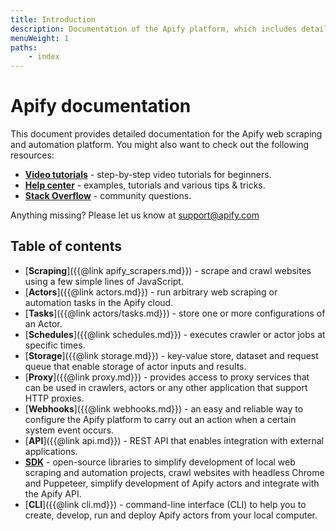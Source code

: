 ```yaml
---
title: Introduction
description: Documentation of the Apify platform, which includes detailed descriptions of Apify Actors, Storage, Proxy, and API.
menuWeight: 1
paths:
    - index
---
```


# Apify documentation

This document provides detailed documentation for the Apify web scraping and automation platform. You might also want to check out the following resources:

*   [**Video tutorials**](https://www.youtube.com/apify) - step-by-step video tutorials for beginners.
*   [**Help center**](https://help.apify.com/) - examples, tutorials and various tips & tricks.
*   [**Stack Overflow**](https://stackoverflow.com/questions/tagged/apify) - community questions.

Anything missing? Please let us know at [support@apify.com](mailto:support@apify.com)

## [](#table-of-contents)Table of contents

*   [**Scraping**]({{@link apify_scrapers.md}}) - scrape and crawl websites using a few simple lines of JavaScript.
*   [**Actors**]({{@link actors.md}}) - run arbitrary web scraping or automation tasks in the Apify cloud.
*   [**Tasks**]({{@link actors/tasks.md}}) - store one or more configurations of an Actor.
*   [**Schedules**]({{@link schedules.md}}) - executes crawler or actor jobs at specific times.
*   [**Storage**]({{@link storage.md}}) - key-value store, dataset and request queue that enable storage of actor inputs and results.
*   [**Proxy**]({{@link proxy.md}}) - provides access to proxy services that can be used in crawlers, actors or any other application that support HTTP proxies.
*   [**Webhooks**]({{@link webhooks.md}}) - an easy and reliable way to configure the Apify platform to carry out an action when a certain system event occurs.
*   [**API**]({{@link api.md}}) - REST API that enables integration with external applications.
*   [**SDK**](https://sdk.apify.com) - open-source libraries to simplify development of local web scraping and automation projects, crawl websites with headless Chrome and Puppeteer, simplify development of Apify actors and integrate with the Apify API.
*   [**CLI**]({{@link cli.md}}) - command-line interface (CLI) to help you to create, develop, run and deploy Apify actors from your local computer.


